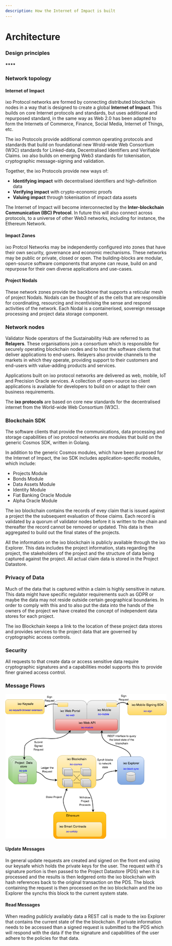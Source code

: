 ```yaml
---
description: How the Internet of Impact is built
---
```


# Architecture

### Design principles

#### \*\*\*\*

### Network topology

#### Internet of Impact

ixo Protocol networks are formed by connecting distributed blockchain nodes in a way that is designed to create a global **Internet of Impact**. This builds on core Internet protocols and standards, but uses additional and repurposed standard, in the same way as Web 2.0 has been adapted to form the Internets of Commerce, Finance, Social Media, Internet of Things, etc. 

The ixo Protocols provide additional common operating protocols and standards that build on foundational new Wrold-wide Web Consortium \(W3C\) standards for Linked-data, Decentralised Identifiers and Verifiable Claims. ixo also builds on emerging Web3 standards for tokenisation, cryptographic message-signing and validation. 

Together, the ixo Protocols provide new ways of:

* **Identifying impact** with decentralised identifiers and high-definition data
* **Verifying impact** with crypto-economic proofs
* **Valuing impact** through tokenisation of impact data assets

The Internet of Impact will become interconnected by the **Inter-blockchain Communication \(IBC\) Protocol**. In future this will also connect across protocols, to a universe of other Web3 networks, including for instance, the Ethereum Network. 

#### Impact Zones

ixo Protcol Networks may be independently configured into zones that have their own security, governance and economic mechanisms. These networks may be public or private, closed or open. The building-blocks are modular, open-source software components that anyone can reuse, build on and repurpose for their own diverse applications and use-cases.

#### Project Nodals

These network zones provide the backbone that supports a reticular mesh of project Nodals. Nodals can be thought of as the cells that are responsible for coordinating, resourcing and incentivising the sense and respond activities of the network. Each Nodal is a containerised, sovereign message processing and project data storage component.

### Network nodes

Validator Node operators of the Sustainability Hub are referred to as **Relayers**. These organisations join a consortium which is responsible for securely operating blockchain nodes and to host the software clients that deliver applications to end-users. Relayers also provide channels to the markets in which they operate, providing support to their customers and end-users with value-adding products and services.

Applications built on ixo protocol networks are delivered as web, mobile, IoT and Precision Oracle services. A collection of open-source ixo client applications is available for developers to build on or adapt to their own business requirements.

The **ixo protocols** are based on core new standards for the decentralised internet from the World-wide Web Consortium \(W3C\).

### Blockchain SDK <a id="the-ixo-blockchain"></a>

The software clients that provide the communications, data processing and storage capabilities of ixo protocol networks are modules that build on the generic Cosmos SDK, written in Golang.

In addition to the generic Cosmos modules, which have been purposed for the Internet of Impact, the ixo SDK includes application-specific modules, which include:

* Projects Module
* Bonds Module
* Data Assets Module
* Identity Module
* Fiat Banking Oracle Module
* Alpha Oracle Module

 

The ixo blockchain contains the records of evey claim that is issued against a project the the subsequent evaluation of those claims. Each record is validated by a quorum of validator nodes before it is written to the chain and thereafter the record cannot be removed or updated. This data is then aggregated to build out the final states of the projects.

All the information on the ixo blockchain is publicly available through the ixo Explorer. This data includes the project information, stats regarding the project, the stakeholders of the project and the structure of data being captured against the project. All actual claim data is stored in the Project Datastore.

### Privacy of Data <a id="privacy-of-data"></a>

Much of the data that is captured within a claim is highly sensitive in nature. This data might have specific regulator requirements such as GDPR or maybe the data may not reside outside certain geographical boundaries. In order to comply with this and to also put the data into the hands of the owners of the project we have created the concept of independent data stores for each project.

The ixo Blockchain keeps a link to the location of these project data stores and provides services to the project data that are governed by cryptographic access controls.

### Security <a id="security"></a>

All requests to that create data or access sensitive data require cryptographic signatures and a capabilities model supports this to provide finer grained access control.

### Message Flows <a id="message-flows"></a>

![](../.gitbook/assets/architecture-06-2018-messageflows.png)

#### Update Messages <a id="update-messages"></a>

In general update requests are created and signed on the front end using our keysafe which holds the private keys for the user. The request with it's signature portion is then passed to the Project Datastore \(PDS\) when it is processed and the results is then ledgered onto the ixo blockchain with hash references back to the original transaction on the PDS. The block containing the request is then processed on the ixo blockchain and the ixo Explorer the synchs this block to the current system state.

#### Read Messages <a id="read-messages"></a>

When reading publicly availably data a REST call is made to the ixo Explorer that contains the current state of the the blockchain. If private information needs to be accessed than a signed request is submitted to the PDS which will respond with the data if the the signature and capabilities of the user adhere to the policies for that data.




